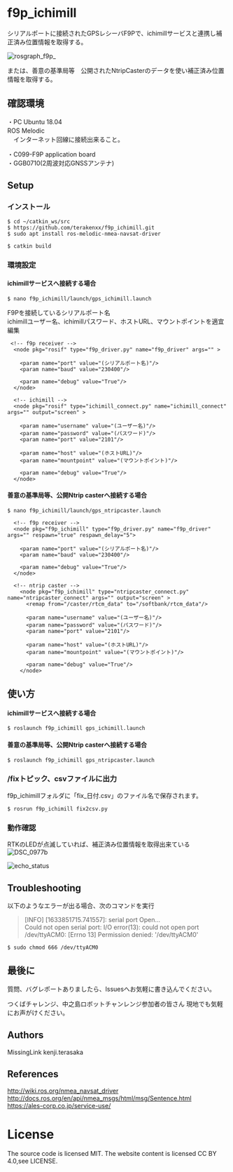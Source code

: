 # f9p_ichimill

シリアルポートに接続されたGPSレシーバF9Pで、ichimillサービスと連携し補正済み位置情報を取得する。<br>

![rosgraph_f9p_](https://user-images.githubusercontent.com/16064762/136687925-9b3c98f7-54e4-4dc8-8176-0805cb15f15a.png)


または、善意の基準局等　公開されたNtripCasterのデータを使い補正済み位置情報を取得する。<br>


## 確認環境
・PC
  Ubuntu 18.04  <br>
  ROS Melodic　<br>
　インターネット回線に接続出来ること。<br>

・C099-F9P application board <br>
・GGB0710(2周波対応GNSSアンテナ)<br>


## Setup

### インストール
```
$ cd ~/catkin_ws/src
$ https://github.com/terakenxx/f9p_ichimill.git
$ sudo apt install ros-melodic-nmea-navsat-driver

$ catkin build
```

### 環境設定

#### ichimillサービスへ接続する場合

```
$ nano f9p_ichimill/launch/gps_ichimill.launch 
```

F9Pを接続しているシリアルポート名 <br>
ichimillユーザー名、ichimillパスワード、ホストURL、マウントポイントを適宜編集 <br>

```
 <!-- f9p receiver -->
  <node pkg="rosif" type="f9p_driver.py" name="f9p_driver" args="" >

    <param name="port" value="(シリアルポート名)"/>
    <param name="baud" value="230400"/>

    <param name="debug" value="True"/>
  </node>

  <!-- ichimill -->
  <node pkg="rosif" type="ichimill_connect.py" name="ichimill_connect" args="" output="screen" >

    <param name="username" value="(ユーザー名)"/>
    <param name="password" value="(パスワード)"/>
    <param name="port" value="2101"/>

    <param name="host" value="(ホストURL)"/>
    <param name="mountpoint" value="(マウントポイント)"/>

    <param name="debug" value="True"/>
  </node>
```

#### 善意の基準局等、公開Ntrip casterへ接続する場合

```
$ nano f9p_ichimill/launch/gps_ntripcaster.launch 
```

```
  <!-- f9p receiver -->
  <node pkg="f9p_ichimill" type="f9p_driver.py" name="f9p_driver" args="" respawn="true" respawn_delay="5">

    <param name="port" value="(シリアルポート名)"/>
    <param name="baud" value="230400"/>

    <param name="debug" value="True"/>
  </node>

  <!-- ntrip caster -->
    <node pkg="f9p_ichimill" type="ntripcaster_connect.py" name="ntripcaster_connect" args="" output="screen" >
      <remap from="/caster/rtcm_data" to="/softbank/rtcm_data"/>

      <param name="username" value="(ユーザー名)"/>
      <param name="password" value="(パスワード)"/>
      <param name="port" value="2101"/>

      <param name="host" value="(ホストURL)"/>
      <param name="mountpoint" value="(マウントポイント)"/>

      <param name="debug" value="True"/>
    </node>
```


## 使い方

#### ichimillサービスへ接続する場合

```
$ roslaunch f9p_ichimill gps_ichimill.launch
```

#### 善意の基準局等、公開Ntrip casterへ接続する場合

```
$ roslaunch f9p_ichimill gps_ntripcaster.launch
```


### /fixトピック、csvファイルに出力
f9p_ichimillフォルダに「fix_日付.csv」のファイル名で保存されます。

```
$ rosrun f9p_ichimill fix2csv.py
```

### 動作確認

RTKのLEDが点滅していれば、補正済み位置情報を取得出来ている <br>
![DSC_0977b](https://user-images.githubusercontent.com/16064762/136687935-de46f6e8-35dd-4b2f-94f4-e90f6fcfe119.jpg)

![echo_status](https://user-images.githubusercontent.com/16064762/137603400-681ad13b-2517-4651-b29d-e74ec0d5ea25.png)

## Troubleshooting
以下のようなエラーが出る場合、次のコマンドを実行<br>
>[INFO] [1633851715.741557]: serial port Open... <br>
>Could not open serial port: I/O error(13): could not open port /dev/ttyACM0: [Errno 13] Permission denied: '/dev/ttyACM0' <br>

```
$ sudo chmod 666 /dev/ttyACM0
```

## 最後に
質問、バグレポートありましたら、Issuesへお気軽に書き込んでください。

つくばチャレンジ、中之島ロボットチャンレンジ参加者の皆さん
現地でも気軽にお声がけください。


## Authors
MissingLink kenji.terasaka <br>

## References
 http://wiki.ros.org/nmea_navsat_driver <br>
 http://docs.ros.org/en/api/nmea_msgs/html/msg/Sentence.html <br>
 https://ales-corp.co.jp/service-use/ <br>

# License
The source code is licensed MIT. The website content is licensed CC BY 4.0,see LICENSE.
